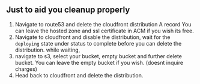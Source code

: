 ## Just to aid you cleanup properly
1. Navigate to route53 and delete the cloudfront distribution A record You can leave the hosted zone and ssl certificate in ACM if you wish its free.
2. Navigate to cloudfront and disable the distribution, wait for the `deploying` state under status to complete before you can delete the distribution. while waiting,
3. navigate to s3, select your bucket, empty bucket and further delete bucket. You can leave the empty bucket if you wish. (doesnt inquire charges)
4. Head back to cloudfront and delete the distribution.



